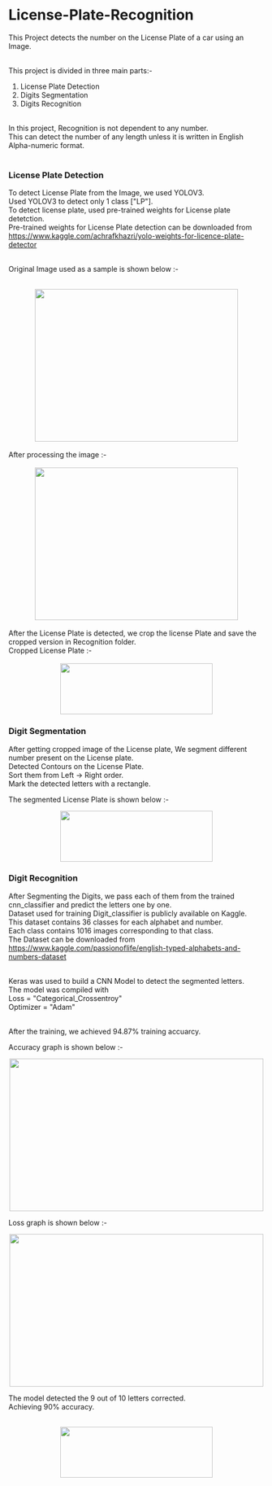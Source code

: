 # License-Plate-Recognition

This Project detects the number on the License Plate of a car using an Image.<br /><br />

This project is divided in three main parts:-<br />
1. License Plate Detection<br />
2. Digits Segmentation<br />
3. Digits Recognition<br /><br />

In this project, Recognition is not dependent to any number.<br />
This can detect the number of any length unless it is written in English Alpha-numeric format.<br /><br />

### License Plate Detection

To detect License Plate from the Image, we used YOLOV3.<br />
Used YOLOV3 to detect only 1 class ["LP"].<br />
To detect license plate, used pre-trained weights for License plate detetction.<br />
Pre-trained weights for License Plate detection can be downloaded from https://www.kaggle.com/achrafkhazri/yolo-weights-for-licence-plate-detector<br /><br />

Original Image used as a sample is shown below :-<br /><br />
<div align="center">
<img src="https://github.com/gearhead0909/License-Plate-Recognition/blob/master/Original.jpg" width="400" height="300">
</div>

<br />
After processing the image :-<br /><br />
<div align="center">
<img src="https://github.com/gearhead0909/License-Plate-Recognition/blob/master/Processed.jpg" width="400" height="300">
</div>

<br />
After the License Plate is detected, we crop the license Plate and save the cropped version in Recognition folder.<br />
Cropped License Plate :-<br /><br />
<div align="center">
<img src="https://github.com/gearhead0909/License-Plate-Recognition/blob/master/Plate.jpg" width="300" height="100">
</div>

### Digit Segmentation

After getting cropped image of the License plate, We segment different number present on the License plate.<br />
Detected Contours on the License Plate. <br />
Sort them from Left -> Right order.<br />
Mark the detected letters with a rectangle.<br />

The segmented License Plate is shown below :-<br />
<div align="center">
<img src="https://github.com/gearhead0909/License-Plate-Recognition/blob/master/Segmented.jpg" width="300" height="100">
</div>

### Digit Recognition

After Segmenting the Digits, we pass each of them from the trained cnn_classifier and predict the letters one by one.<br />
Dataset used for training Digit_classifier is publicly available on Kaggle.<br />
This dataset contains 36 classes for each alphabet and number.<br />
Each class contains 1016 images corresponding to that class.<br />
The Dataset can be downloaded from https://www.kaggle.com/passionoflife/english-typed-alphabets-and-numbers-dataset<br /><br />

Keras was used to build a CNN Model to detect the segmented letters.<br />
The model was compiled with <br />
Loss = "Categorical_Crossentroy"<br />
Optimizer = "Adam"<br /><br />

After the training, we achieved 94.87% training accuarcy.<br />

Accuracy graph is shown below :-<br />
<div align="center">
<img src="https://github.com/gearhead0909/License-Plate-Recognition/blob/master/Recognition/Accuracy.png" width="500" height="300">
</div>

Loss graph is shown below :-<br />
<div align="center">
<img src="https://github.com/gearhead0909/License-Plate-Recognition/blob/master/Recognition/Loss.png" width="500" height="300">
</div>

The model detected the 9 out of 10 letters corrected.<br />
Achieving 90% accuracy.<br /><br />

<div align="center">
<img src="https://github.com/gearhead0909/License-Plate-Recognition/blob/master/Predicted.png" width="300" height="100">
</div>
